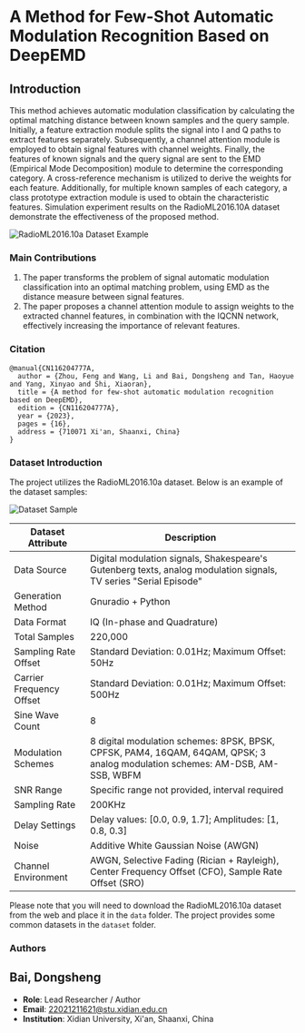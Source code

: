 # A Method for Few-Shot Automatic Modulation Recognition Based on DeepEMD

## Introduction

This method achieves automatic modulation classification by calculating the optimal matching distance between known samples and the query sample. Initially, a feature extraction module splits the signal into I and Q paths to extract features separately. Subsequently, a channel attention module is employed to obtain signal features with channel weights. Finally, the features of known signals and the query signal are sent to the EMD (Empirical Mode Decomposition) module to determine the corresponding category. A cross-reference mechanism is utilized to derive the weights for each feature. Additionally, for multiple known samples of each category, a class prototype extraction module is used to obtain the characteristic features. Simulation experiment results on the RadioML2016.10A dataset demonstrate the effectiveness of the proposed method.

![RadioML2016.10a Dataset Example](https://github.com/bai-xiaosheng/DeepEMD/assets/68796611/e27fd884-0d7c-456b-bae3-9cddfafce24d)

### Main Contributions

1. The paper transforms the problem of signal automatic modulation classification into an optimal matching problem, using EMD as the distance measure between signal features.
2. The paper proposes a channel attention module to assign weights to the extracted channel features, in combination with the IQCNN network, effectively increasing the importance of relevant features.

### Citation

```plaintext
@manual{CN116204777A,
  author = {Zhou, Feng and Wang, Li and Bai, Dongsheng and Tan, Haoyue and Yang, Xinyao and Shi, Xiaoran},
  title = {A method for few-shot automatic modulation recognition based on DeepEMD},
  edition = {CN116204777A},
  year = {2023},
  pages = {16},
  address = {710071 Xi'an, Shaanxi, China}
}
```
### Dataset Introduction

The project utilizes the RadioML2016.10a dataset. Below is an example of the dataset samples:

![Dataset Sample](https://github.com/bai-xiaosheng/DeepEMD/assets/68796611/617f7a5b-c938-42a2-99a2-bbf910b75d4a)

| Dataset Attribute       | Description                                                                                   |
|------------------------|-----------------------------------------------------------------------------------------------|
| Data Source            | Digital modulation signals, Shakespeare's Gutenberg texts, analog modulation signals, TV series "Serial Episode" |
| Generation Method      | Gnuradio + Python                                                                           |
| Data Format            | IQ (In-phase and Quadrature)                                                               |
| Total Samples          | 220,000                                                                                    |
| Sampling Rate Offset   | Standard Deviation: 0.01Hz; Maximum Offset: 50Hz                                      |
| Carrier Frequency Offset| Standard Deviation: 0.01Hz; Maximum Offset: 500Hz                                   |
| Sine Wave Count        | 8                                                                                           |
| Modulation Schemes     | 8 digital modulation schemes: 8PSK, BPSK, CPFSK, PAM4, 16QAM, 64QAM, QPSK; 3 analog modulation schemes: AM-DSB, AM-SSB, WBFM |
| SNR Range              | Specific range not provided, interval required                                           |
| Sampling Rate          | 200KHz                                                                                       |
| Delay Settings         | Delay values: [0.0, 0.9, 1.7]; Amplitudes: [1, 0.8, 0.3]                                |
| Noise                  | Additive White Gaussian Noise (AWGN)                                                       |
| Channel Environment    | AWGN, Selective Fading (Rician + Rayleigh), Center Frequency Offset (CFO), Sample Rate Offset (SRO) |

Please note that you will need to download the RadioML2016.10a dataset from the web and place it in the `data` folder. The project provides some common datasets in the `dataset` folder.

### Authors

## Bai, Dongsheng
- **Role**: Lead Researcher / Author
- **Email**: [22021211621@stu.xidian.edu.cn](mailto:22021211621@stu.xidian.edu.cn)
- **Institution**: Xidian University, Xi'an, Shaanxi, China
